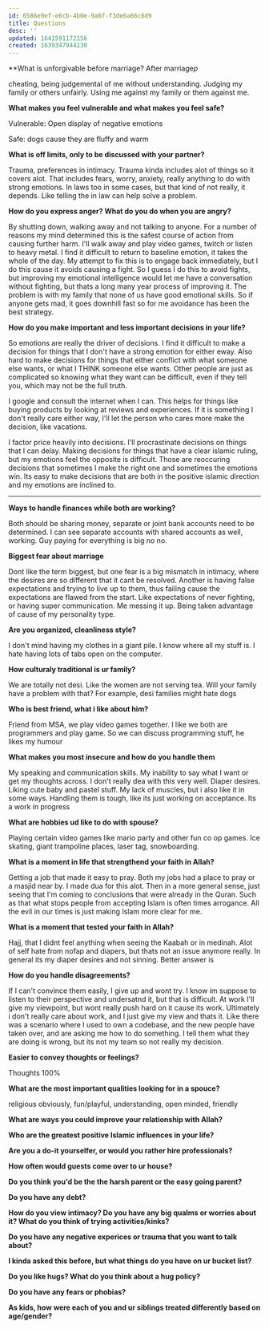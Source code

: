 ```yaml
---
id: 6586e9ef-e6cb-4b0e-9a6f-f3de6a66c6d9
title: Questions
desc: ''
updated: 1641591172156
created: 1639347944130
---
```


**What is unforgivable before marriage? After marriage*p*

cheating, being judgemental of me without understanding. Judging my family or others unfairly. Using me against my family or them against me.

**What makes you feel vulnerable and what makes you feel safe?**

Vulnerable: Open display of negative emotions

Safe: dogs cause they are fluffy and warm

**What is off limits, only to be discussed with your partner?**

Trauma, preferences in intimacy. Trauma kinda includes alot of things so it covers alot. That includes fears, worry, anxiety, really anything to do with strong emotions. In laws too in some cases, but that kind of not really, it depends. Like telling the in law can help solve a problem.

**How do you express anger? What do you do when you are angry?**

By shutting down, walking away and not talking to anyone. For a number of reasons my mind determined this is the safest course of action from causing further harm. I'll walk away and play video games, twitch or listen to heavy metal. I find it difficult to return to baseline emotion, it takes the whole of the day. My attempt to fix this is to engage back immediately, but I do this cause it avoids causing a fight. So I guess I do this to avoid fights, but improving my emotional intelligence would let me have a conversation without fighting, but thats a long many year process of improving it. The problem is with my family that none of us have good emotional skills. So if anyone gets mad, it goes downhill fast so for me avoidance has been the best strategy.

**How do you make important and less important decisions in your life?**

So emotions are really the driver of decisions. I find it difficult to make a decision for things that I don't have a strong emotion for either eway. Also hard to make decisions for things that either conflict with what someone else wants, or what I THINK someone else wants. Other people are just as complicated so knowing what they want can be difficult, even if they tell you, which may not be the full truth.

I google and consult the internet when I can. This helps for things like buying products by looking at reviews and experiences. If it is something I don't really care either way, I'll let the person who cares more make the decision, like vacations. 

I factor price heavily into decisions. I'll procrastinate decisions on things that I can delay. Making decisions for things that have a clear islamic ruling, but my emotions feel the opposite is difficult. Those are reoccuring decisions that sometimes I make the right one and sometimes the emotions win. Its easy to make decisions that are both in the positive islamic direction and my emotions are inclined to. 

--------------------------------------------------

**Ways to handle finances while both are working?**

Both should be sharing money, separate or joint bank accounts need to be determined. I can see separate accounts with shared accounts as well, working. Guy paying for everything is big no no.

**Biggest fear about marriage**

Dont like the term biggest, but one fear is a big mismatch in intimacy, where the desires are so different that it cant be resolved. Another is having false expectations and trying to live up to them, thus failing cause the expectations are flawed from the start. Like expectations of never fighting, or having super communication. Me messing it up. Being taken advantage of cause of my personality type.

**Are you organized, cleanliness style?**

I don't mind having my clothes in a giant pile. I know where all my stuff is. I hate having lots of tabs open on the computer. 

**How culturaly traditional is ur family?**

We are totally not desi. Like the women are not serving tea. Will your family have a problem with that? For example, desi families might hate dogs

**Who is best friend, what i like about him?**

Friend from MSA, we play video games together. I like we both are programmers and play game. So we can discuss programming stuff, he likes my humour

**What makes you most insecure and how do you handle them**

My speaking and communication skills. My inability to say what I want or get my thoughts across. I don't really dea with this very well. Diaper desires. Liking cute baby and pastel stuff. My lack of muscles, but i also like it in some ways. Handling them is tough, like its just working on acceptance. Its a work in progress

**What are hobbies ud like to do with spouse?**

Playing certain video games like mario party and other fun co op games. Ice skating, giant trampoline places, laser tag, snowboarding.

**What is a moment in life that strengthend your faith in Allah?**

Getting a job that made it easy to pray. Both my jobs had a place to pray or a masjid near by. I made dua for this alot. Then in a more general sense, just seeing that I'm coming to conclusions that were already in the Quran. Such as that what stops people from accepting Islam is often times arrogance. All the evil in our times is just making Islam more clear for me.

**What is a moment that tested your faith in Allah?**

Hajj, that I didnt feel anything when seeing the Kaabah or in medinah. Alot of self hate from nofap and diapers, but thats not an issue anymore really. In general its my diaper desires and not sinning. Better answer is

**How do you handle disagreements?**

If I can't convince them easily, I give up and wont try. I know im suppose to listen to their perspective and undersatnd it, but that is difficult. At work I'll give my viewpoint, but wont really push hard on it cause its work. Ultimately i don't really care about work, and I just give my view and thats it. Like there was a scenario where I used to own a codebase, and the new people have taken over, and are asking me how to do something. I tell them what they are doing is wrong, but its not my team so not really my decision.

**Easier to convey thoughts or feelings?**

Thoughts 100%

**What are the most important qualities looking for in a spouce?**

religious obviously, fun/playful, understanding, open minded, friendly

**What are ways you could improve your relationship with Allah?**

**Who are the greatest positive Islamic influences in your life?**

**Are you a do-it yourselfer, or would you rather hire professionals?**

**How often would guests come over to ur house?**

**Do you think you'd be the the harsh parent or the easy going parent?**


**Do you have any debt?**

**How do you view intimacy? Do you have any big qualms or worries about it? What do you think of trying activities/kinks?**

**Do you have any negative experices or trauma that you want to talk about?**

**I kinda asked this before, but what things do you have on ur bucket list?**

**Do you like hugs? What do you think about a hug policy?**

**Do you have any fears or phobias?**

**As kids, how were each of you and ur siblings treated differently based on age/gender?**